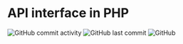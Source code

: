 # API interface in PHP

![GitHub commit activity](https://img.shields.io/github/commit-activity/m/Konkin-Ivan/base_api_backend?logo=github&style=for-the-badge)
![GitHub last commit](https://img.shields.io/github/last-commit/Konkin-Ivan/base_api_backend?logo=github&style=for-the-badge)
![GitHub](https://img.shields.io/github/license/Konkin-Ivan/base_api_backend?logo=github&style=for-the-badge)


